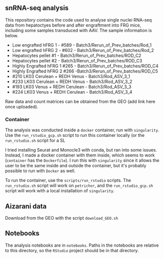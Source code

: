 ## snRNA-seq analysis


This repository contains the code used to analyse single nuclei RNA-seq data from hepatoctyes before and after engraftment into FRG mice, including some samples transduced with AAV.  The sample information is below.

- Low engrafted hFRG 1 - #589 - Batch3/Rerun_of_Prev_batches/Rod_1 
- Low engrafted hFRG 2 - #602 - Batch3/Rerun_of_Prev_batches/Rod_2 
- Hepatocytes pellet #1 - Batch3/Rerun_of_Prev_batches/ROD_C2 
- Hepatocytes pellet #2 - Batch3/Rerun_of_Prev_batches/ROD_C3 
- Highly Engrafted hFRG 1 #265 - Batch3/Rerun_of_Prev_batches/ROD_C4 
- Highly Engrafted hFRG 2 #266 -Batch3/Rerun_of_Prev_batches/ROD_C5 
- #210 LK03 Cerulean + REDH Venus - Batch3/Rod_ASV_3_1 
- #233 LK03 Cerulean + REDH Venus - Batch3/Rod_ASV_3_2 
- #193 LK03 Venus + REDH Cerulean - Batch3/Rod_ASV_3_3 
- #224 LK03 Venus + REDH Cerulean - Batch3/Rod_ASV_3_4 

Raw data and count matrices can be obtained from the GEO (add link here once uploaded).

### Container

The analysis was conducted inside a `docker` container, run with `singularity`.  Use the `run_rstudio_gcp.sh` script to run this container locally (or the `run_rstudio.sh` script for a SL

I tried installing Seurat and Monocle3 with conda, but ran into some issues.  Instead, I made a docker container with them inside, which seems to work (`container` has the `Dockerfile`).  I run this with `singularity` since it allows the user to be the same inside and outside the container, but it's probably possible to run with `Docker` as well.

To run the container, use the `scripts/run_rstudio` scripts.  The `run_rstudio.sh` script will work on `petrichor`, and the `run_rstudio_gcp.sh` script will work with a local installation of `singularity`. 

## Aizarani data

Download from the GEO with the script `download_GEO.sh`

## Notebooks

The analysis notebooks are in `notebooks`.  Paths in the notebooks are relative to this directory, so the `RStudio` project should be in that directory.  
